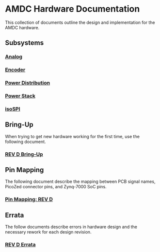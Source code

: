 # AMDC Hardware Documentation

This collection of documents outline the design and implementation for the AMDC hardware.

## Subsystems

### [Analog](Analog.md)

### [Encoder](Encoder.md)

### [Power Distribution](PowerDistribution.md)

### [Power Stack](PowerStack.md)

### [isoSPI](isoSPI.md)

## Bring-Up

When trying to get new hardware working for the first time, use the following document.

### [REV D Bring-Up](RevD-BringUp.md)

## Pin Mapping

The following document describe the mapping between PCB signal names, PicoZed connector pins, and Zynq-7000 SoC pins. 

### [Pin Mapping: REV D](RevD-PinMapping.md)

## Errata

The follow documents describe errors in hardware design and the necessary rework for each design revision.

### [REV D Errata](RevD-Errata.md)
